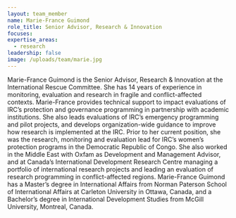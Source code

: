 ```yaml
---
layout: team_member
name: Marie-France Guimond
role_title: Senior Advisor, Research & Innovation
focuses:
expertise_areas:
  - research
leadership: false
image: /uploads/team/marie.jpg
---
```


Marie-France Guimond is the Senior Advisor, Research & Innovation at the International Rescue Committee. She has 14 years of experience in monitoring, evaluation and research in fragile and conflict-affected contexts. Marie-France provides technical support to impact evaluations of IRC’s protection and governance programming in partnership with academic institutions. She also leads evaluations of IRC’s emergency programming and pilot projects, and develops organization-wide guidance to improve how research is implemented at the IRC. Prior to her current position, she was the research, monitoring and evaluation lead for IRC’s women’s protection programs in the Democratic Republic of Congo. She also worked in the Middle East with Oxfam as Development and Management Advisor, and at Canada’s International Development Research Centre managing a portfolio of international research projects and leading an evaluation of research programming in conflict-affected regions. Marie-France Guimond has a Master’s degree in International Affairs from Norman Paterson School of International Affairs at Carleton University in Ottawa, Canada, and a Bachelor’s degree in International Development Studies from McGill University, Montreal, Canada.
